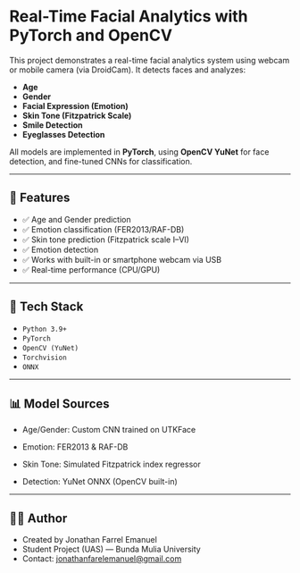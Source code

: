 # Real-Time Facial Analytics with PyTorch and OpenCV

This project demonstrates a real-time facial analytics system using webcam or mobile camera (via DroidCam). It detects faces and analyzes:
- **Age**
- **Gender**
- **Facial Expression (Emotion)**
- **Skin Tone (Fitzpatrick Scale)**
- **Smile Detection**
- **Eyeglasses Detection**

All models are implemented in **PyTorch**, using **OpenCV YuNet** for face detection, and fine-tuned CNNs for classification.

---

## 🧠 Features

- ✅ Age and Gender prediction
- ✅ Emotion classification (FER2013/RAF-DB)
- ✅ Skin tone prediction (Fitzpatrick scale I–VI)
- ✅ Emotion detection
- ✅ Works with built-in or smartphone webcam via USB
- ✅ Real-time performance (CPU/GPU)

---

## 🚀 Tech Stack

- `Python 3.9+`
- `PyTorch`
- `OpenCV (YuNet)`
- `Torchvision`
- `ONNX`


---

## 📊 Model Sources
- Age/Gender: Custom CNN trained on UTKFace

- Emotion: FER2013 & RAF-DB

- Skin Tone: Simulated Fitzpatrick index regressor

- Detection: YuNet ONNX (OpenCV built-in)

---

## 🧑‍🎓 Author
- Created by Jonathan Farrel Emanuel
- Student Project (UAS) — Bunda Mulia University
- Contact: jonathanfarelemanuel@gmail.com

